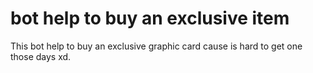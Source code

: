 # bot help to buy an exclusive item

This bot help to buy an exclusive graphic card cause is hard to get one those days xd.
